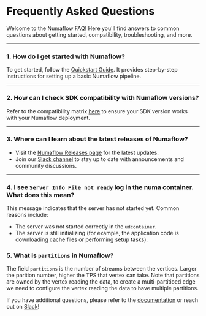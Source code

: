 # Frequently Asked Questions

Welcome to the Numaflow FAQ! Here you'll find answers to common questions about getting started, compatibility, troubleshooting, and more.

---

### 1. How do I get started with Numaflow?

To get started, follow the [Quickstart Guide](../quick-start.md). It provides step-by-step instructions for setting up a basic Numaflow pipeline.

---

### 2. How can I check SDK compatibility with Numaflow versions?

Refer to the compatibility matrix [here](../user-guide/sdks/compatibility.md) to ensure your SDK version works with your Numaflow deployment.

---

### 3. Where can I learn about the latest releases of Numaflow?

-   Visit the [Numaflow Releases page](https://github.com/numaproj/numaflow/releases) for the latest updates.
-   Join our [Slack channel](https://join.slack.com/t/numaproj/shared_invite/zt-19svuv47m-YKHhsQ~~KK9mBv1E7pNzfg) to stay up to date with announcements and community discussions.

---

### 4. I see `Server Info File not ready` log in the numa container. What does this mean?

This message indicates that the server has not started yet. Common reasons include:

-   The server was not started correctly in the `udcontainer`.
-   The server is still initializing (for example, the application code is downloading cache files or performing setup tasks).

### 5. What is `partitions` in Numaflow?

The field `partitions` is the number of streams between the vertices. Larger the parition number, higher the TPS that vertex can take. Note that partitions are owned by the vertex reading the data, to create a
multi-partitioed edge we need to configure the vertex reading the data to have multiple partitions.

If you have additional questions, please refer to the [documentation](../README.md) or reach out on [Slack](https://join.slack.com/t/numaproj/shared_invite/zt-19svuv47m-YKHhsQ~~KK9mBv1E7pNzfg)!
